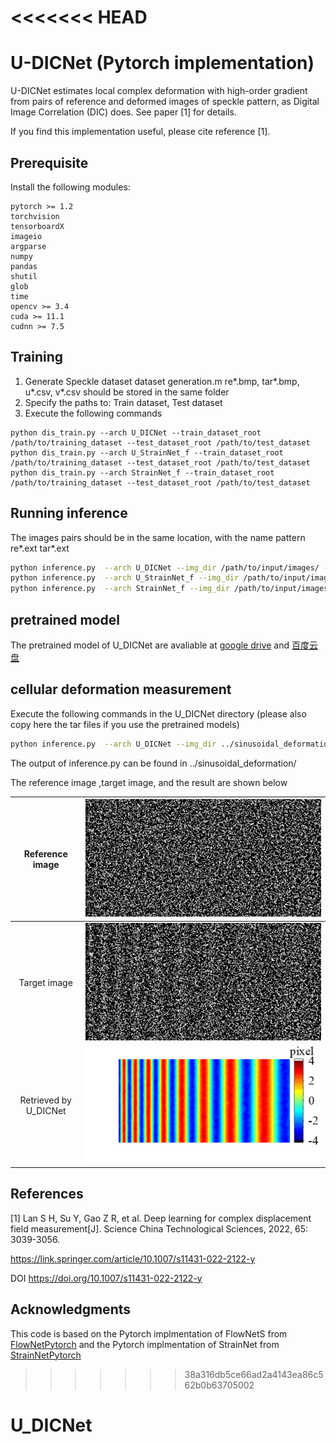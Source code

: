 <<<<<<< HEAD
=======
# U-DICNet (Pytorch implementation)

U-DICNet estimates local complex deformation with high-order gradient from pairs of reference and deformed images of speckle pattern, as Digital Image Correlation (DIC) does. See paper [1] for details. 

If you find this implementation useful, please cite reference [1]. 

## Prerequisite

Install the following modules: 

```
pytorch >= 1.2
torchvision
tensorboardX 
imageio
argparse
numpy
pandas
shutil
glob
time
opencv >= 3.4
cuda >= 11.1
cudnn >= 7.5
```

## Training
1. Generate Speckle dataset
    dataset generation.m
    re*.bmp, tar*.bmp, u*.csv, v*.csv should be stored in the same folder
2. Specify the paths to:
    Train dataset, Test dataset
3. Execute the following commands
```
python dis_train.py --arch U_DICNet --train_dataset_root /path/to/training_dataset --test_dataset_root /path/to/test_dataset
python dis_train.py --arch U_StrainNet_f --train_dataset_root /path/to/training_dataset --test_dataset_root /path/to/test_dataset
python dis_train.py --arch StrainNet_f --train_dataset_root /path/to/training_dataset --test_dataset_root /path/to/test_dataset
```

## Running inference

The images pairs should be in the same location, with the name pattern re*.ext  tar*.ext

```bash
python inference.py  --arch U_DICNet --img_dir /path/to/input/images/ --pretrained /path/to/pretrained/model
python inference.py  --arch U_StrainNet_f --img_dir /path/to/input/images/ --pretrained /path/to/pretrained/model
python inference.py  --arch StrainNet_f --img_dir /path/to/input/images/ --pretrained /path/to/pretrained/model
```

## pretrained model
The pretrained model of U_DICNet are avaliable at [google drive](https://drive.google.com/file/d/1vtCL7nBXYUPYgWmKGc2iuZGEb4zFY5md/view?usp=share_link) and [百度云盘](https://pan.baidu.com/s/1N99rpZ7-OOgSm6SAvOUo9A?pwd=76tk)


## cellular deformation measurement

Execute the following commands in the U_DICNet directory (please also copy here the tar files if you use the pretrained models)

```bash
python inference.py  --arch U_DICNet --img_dir ../sinusoidal_deformation/ --pretrained U_DICNet.pth.tar

```
The output of inference.py can be found in ../sinusoidal_deformation/

The reference image ,target image, and the result are shown below

|Reference image        | ![](sinusoidal_deformation/re001.bmp)   |
|:----------:|:---------------------------------------------:|
|Target image           | ![](sinusoidal_deformation/tar001.bmp)  |
|Retrieved by U_DICNet  | ![](sinusoidal_deformation/U_DICNet.png)| or | ![](sinusoidal_deformation/U_DICNet_disp_x001.csv)|


## References 
[1] Lan S H, Su Y, Gao Z R, et al. Deep learning for complex displacement field measurement[J]. Science China Technological Sciences, 2022, 65: 3039-3056.

https://link.springer.com/article/10.1007/s11431-022-2122-y

DOI
https://doi.org/10.1007/s11431-022-2122-y

## Acknowledgments

This code is based on the Pytorch implmentation of FlowNetS from [FlowNetPytorch](https://github.com/ClementPinard/FlowNetPytorch)
and the Pytorch implmentation of StrainNet from [StrainNetPytorch](https://github.com/DreamIP/StrainNet)
>>>>>>> 38a316db5ce66ad2a4143ea86c562b0b63705002
# U_DICNet
